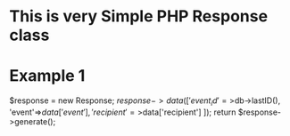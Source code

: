 # This is very Simple PHP Response class


# Example 1

$response = new Response;
$response->data([
	'event_id'=>$db->lastID(), 
	'event'=>$data['event'], 
	'recipient'=>$data['recipient']
]);
return $response->generate();
